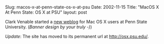 Slug: macos-x-at-penn-state-os-x-at-psu
Date: 2002-11-15
Title: "MacOS X At Penn State: OS X at PSU"
layout: post

Clark Venable started a <a href="http://anesthesia.psu.edu/it/osx/">new weblog</a> for Mac OS X users at Penn State University. (<i>Banner design by your truly -)</i>)

<i>Update</i>: The site has moved to its permanent url at http://osx.psu.edu/.
